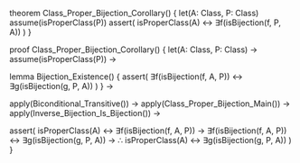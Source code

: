 theorem Class_Proper_Bijection_Corollary() {
  let(A: Class, P: Class)
  assume(isProperClass(P))
  assert(
    isProperClass(A) ↔ ∃f(isBijection(f, P, A))
  )
}

proof Class_Proper_Bijection_Corollary() {
  let(A: Class, P: Class) →
  assume(isProperClass(P)) →
  
  lemma Bijection_Existence() {
    assert(
      ∃f(isBijection(f, A, P)) ↔ ∃g(isBijection(g, P, A))
    )
  } →
  
  apply(Biconditional_Transitive()) →
  apply(Class_Proper_Bijection_Main()) →
  apply(Inverse_Bijection_Is_Bijection()) →
  
  assert(
    isProperClass(A) ↔ ∃f(isBijection(f, A, P)) →
    ∃f(isBijection(f, A, P)) ↔ ∃g(isBijection(g, P, A)) →
    ∴ isProperClass(A) ↔ ∃g(isBijection(g, P, A))
  )
}